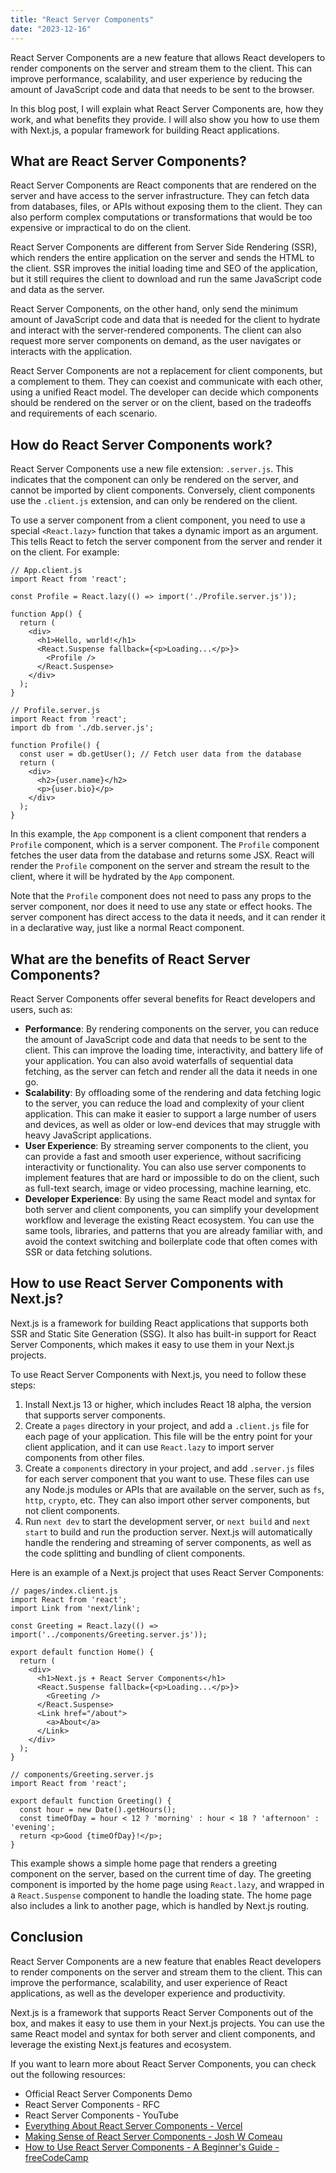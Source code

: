 ```yaml
---
title: "React Server Components"
date: "2023-12-16"
---
```


React Server Components are a new feature that allows React developers to render components on the server and stream them to the client. This can improve performance, scalability, and user experience by reducing the amount of JavaScript code and data that needs to be sent to the browser.

In this blog post, I will explain what React Server Components are, how they work, and what benefits they provide. I will also show you how to use them with Next.js, a popular framework for building React applications.

## What are React Server Components?

React Server Components are React components that are rendered on the server and have access to the server infrastructure. They can fetch data from databases, files, or APIs without exposing them to the client. They can also perform complex computations or transformations that would be too expensive or impractical to do on the client.

React Server Components are different from Server Side Rendering (SSR), which renders the entire application on the server and sends the HTML to the client. SSR improves the initial loading time and SEO of the application, but it still requires the client to download and run the same JavaScript code and data as the server.

React Server Components, on the other hand, only send the minimum amount of JavaScript code and data that is needed for the client to hydrate and interact with the server-rendered components. The client can also request more server components on demand, as the user navigates or interacts with the application.

React Server Components are not a replacement for client components, but a complement to them. They can coexist and communicate with each other, using a unified React model. The developer can decide which components should be rendered on the server or on the client, based on the tradeoffs and requirements of each scenario.

## How do React Server Components work?

React Server Components use a new file extension: `.server.js`. This indicates that the component can only be rendered on the server, and cannot be imported by client components. Conversely, client components use the `.client.js` extension, and can only be rendered on the client.

To use a server component from a client component, you need to use a special `<React.lazy>` function that takes a dynamic import as an argument. This tells React to fetch the server component from the server and render it on the client. For example:

```
// App.client.js
import React from 'react';

const Profile = React.lazy(() => import('./Profile.server.js'));

function App() {
  return (
    <div>
      <h1>Hello, world!</h1>
      <React.Suspense fallback={<p>Loading...</p>}>
        <Profile />
      </React.Suspense>
    </div>
  );
}

```

```
// Profile.server.js
import React from 'react';
import db from './db.server.js';

function Profile() {
  const user = db.getUser(); // Fetch user data from the database
  return (
    <div>
      <h2>{user.name}</h2>
      <p>{user.bio}</p>
    </div>
  );
}

```

In this example, the `App` component is a client component that renders a `Profile` component, which is a server component. The `Profile` component fetches the user data from the database and returns some JSX. React will render the `Profile` component on the server and stream the result to the client, where it will be hydrated by the `App` component.

Note that the `Profile` component does not need to pass any props to the server component, nor does it need to use any state or effect hooks. The server component has direct access to the data it needs, and it can render it in a declarative way, just like a normal React component.

## What are the benefits of React Server Components?

React Server Components offer several benefits for React developers and users, such as:

- **Performance**: By rendering components on the server, you can reduce the amount of JavaScript code and data that needs to be sent to the client. This can improve the loading time, interactivity, and battery life of your application. You can also avoid waterfalls of sequential data fetching, as the server can fetch and render all the data it needs in one go.
- **Scalability**: By offloading some of the rendering and data fetching logic to the server, you can reduce the load and complexity of your client application. This can make it easier to support a large number of users and devices, as well as older or low-end devices that may struggle with heavy JavaScript applications.
- **User Experience**: By streaming server components to the client, you can provide a fast and smooth user experience, without sacrificing interactivity or functionality. You can also use server components to implement features that are hard or impossible to do on the client, such as full-text search, image or video processing, machine learning, etc.
- **Developer Experience**: By using the same React model and syntax for both server and client components, you can simplify your development workflow and leverage the existing React ecosystem. You can use the same tools, libraries, and patterns that you are already familiar with, and avoid the context switching and boilerplate code that often comes with SSR or data fetching solutions.

## How to use React Server Components with Next.js?

Next.js is a framework for building React applications that supports both SSR and Static Site Generation (SSG). It also has built-in support for React Server Components, which makes it easy to use them in your Next.js projects.

To use React Server Components with Next.js, you need to follow these steps:

1.  Install Next.js 13 or higher, which includes React 18 alpha, the version that supports server components.
2.  Create a `pages` directory in your project, and add a `.client.js` file for each page of your application. This file will be the entry point for your client application, and it can use `React.lazy` to import server components from other files.
3.  Create a `components` directory in your project, and add `.server.js` files for each server component that you want to use. These files can use any Node.js modules or APIs that are available on the server, such as `fs`, `http`, `crypto`, etc. They can also import other server components, but not client components.
4.  Run `next dev` to start the development server, or `next build` and `next start` to build and run the production server. Next.js will automatically handle the rendering and streaming of server components, as well as the code splitting and bundling of client components.

Here is an example of a Next.js project that uses React Server Components:

```
// pages/index.client.js
import React from 'react';
import Link from 'next/link';

const Greeting = React.lazy(() => import('../components/Greeting.server.js'));

export default function Home() {
  return (
    <div>
      <h1>Next.js + React Server Components</h1>
      <React.Suspense fallback={<p>Loading...</p>}>
        <Greeting />
      </React.Suspense>
      <Link href="/about">
        <a>About</a>
      </Link>
    </div>
  );
}

```

```
// components/Greeting.server.js
import React from 'react';

export default function Greeting() {
  const hour = new Date().getHours();
  const timeOfDay = hour < 12 ? 'morning' : hour < 18 ? 'afternoon' : 'evening';
  return <p>Good {timeOfDay}!</p>;
}

```

This example shows a simple home page that renders a greeting component on the server, based on the current time of day. The greeting component is imported by the home page using `React.lazy`, and wrapped in a `React.Suspense` component to handle the loading state. The home page also includes a link to another page, which is handled by Next.js routing.

## Conclusion

React Server Components are a new feature that enables React developers to render components on the server and stream them to the client. This can improve the performance, scalability, and user experience of React applications, as well as the developer experience and productivity.

Next.js is a framework that supports React Server Components out of the box, and makes it easy to use them in your Next.js projects. You can use the same React model and syntax for both server and client components, and leverage the existing Next.js features and ecosystem.

If you want to learn more about React Server Components, you can check out the following resources:

- Official React Server Components Demo
- React Server Components - RFC
- React Server Components - YouTube
- [Everything About React Server Components - Vercel](https://vercel.com/blog/everything-about-react-server-components)
- [Making Sense of React Server Components - Josh W Comeau](https://www.joshwcomeau.com/react/server-components/)
- [How to Use React Server Components - A Beginner's Guide - freeCodeCamp](https://www.freecodecamp.org/news/react-server-components-for-beginners/)
